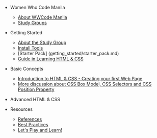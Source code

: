 <!--
  UPDATE THIS:

  Update your sidebar to populate contents and resources

  No need to add title in the document markdown since the title in
  the sidebar is automatically added in the document.

  See https://docsify.js.org/#/configuration?id=autoheader
-->
- Women Who Code Manila
  - [About WWCode Manila](wwcodemanila/about.md)
  - [Study Groups](wwcodemanila/study_groups.md)

- Getting Started
  - [About the Study Group](README.md)
  - [Install Tools](getting_started/install_tools.md)
  - [Starter Pack] (getting_started/starter_pack.md)
  - [Guide in Learning HTML &amp; CSS](getting_started/guide.md)

- Basic Concepts
  - [Introduction to HTML &amp; CSS - Creating your first Web Page](basic_concepts/creating_your_first_webpage.md)
  - [More discussion about CSS Box Model, CSS Selectors and CSS Position Property](basic_concepts/#)

- Advanced HTML &amp; CSS

- Resources
  - [References](resources/references.md)
  - [Best Practices]()
  - [Let's Play and Learn!](resources/play_and_learn.md)